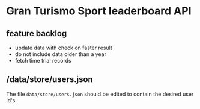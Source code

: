 # Gran Turismo Sport leaderboard API

## feature backlog

* update data with check on faster result
* do not include data older than a year
* fetch time trial records

## /data/store/users.json

The file `data/store/users.json` should be edited to contain the desired user id's.

